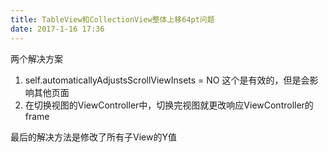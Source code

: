 ```yaml
---
title: TableView和CollectionView整体上移64pt问题
date: 2017-1-16 17:36
---
```




两个解决方案

1. self.automaticallyAdjustsScrollViewInsets = NO  这个是有效的，但是会影响其他页面
2. 在切换视图的ViewController中，切换完视图就更改响应ViewController的frame

最后的解决方法是修改了所有子View的Y值